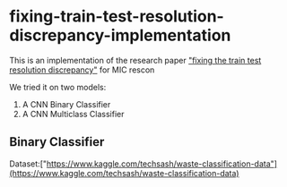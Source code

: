 # fixing-train-test-resolution-discrepancy-implementation
This is an implementation of the research paper ["fixing the train test resolution discrepancy"](https://arxiv.org/pdf/1906.06423.pdf) for MIC rescon

We tried it on two models:
1. A CNN Binary Classifier
2. A CNN Multiclass Classifier

## Binary Classifier

Dataset:["https://www.kaggle.com/techsash/waste-classification-data"](https://www.kaggle.com/techsash/waste-classification-data)
